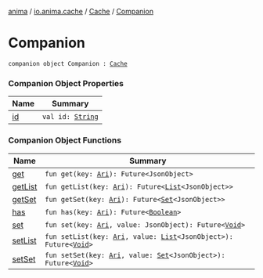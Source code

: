 [anima](../../../index.md) / [io.anima.cache](../../index.md) / [Cache](../index.md) / [Companion](./index.md)

# Companion

`companion object Companion : `[`Cache`](../index.md)

### Companion Object Properties

| Name | Summary |
|---|---|
| [id](id.md) | `val id: `[`String`](https://kotlinlang.org/api/latest/jvm/stdlib/kotlin/-string/index.html) |

### Companion Object Functions

| Name | Summary |
|---|---|
| [get](get.md) | `fun get(key: `[`Ari`](../../../io.anima/-ari.md)`): Future<JsonObject>` |
| [getList](get-list.md) | `fun getList(key: `[`Ari`](../../../io.anima/-ari.md)`): Future<`[`List`](https://kotlinlang.org/api/latest/jvm/stdlib/kotlin.collections/-list/index.html)`<JsonObject>>` |
| [getSet](get-set.md) | `fun getSet(key: `[`Ari`](../../../io.anima/-ari.md)`): Future<`[`Set`](https://kotlinlang.org/api/latest/jvm/stdlib/kotlin.collections/-set/index.html)`<JsonObject>>` |
| [has](has.md) | `fun has(key: `[`Ari`](../../../io.anima/-ari.md)`): Future<`[`Boolean`](https://kotlinlang.org/api/latest/jvm/stdlib/kotlin/-boolean/index.html)`>` |
| [set](set.md) | `fun set(key: `[`Ari`](../../../io.anima/-ari.md)`, value: JsonObject): Future<`[`Void`](https://docs.oracle.com/javase/6/docs/api/java/lang/Void.html)`>` |
| [setList](set-list.md) | `fun setList(key: `[`Ari`](../../../io.anima/-ari.md)`, value: `[`List`](https://kotlinlang.org/api/latest/jvm/stdlib/kotlin.collections/-list/index.html)`<JsonObject>): Future<`[`Void`](https://docs.oracle.com/javase/6/docs/api/java/lang/Void.html)`>` |
| [setSet](set-set.md) | `fun setSet(key: `[`Ari`](../../../io.anima/-ari.md)`, value: `[`Set`](https://kotlinlang.org/api/latest/jvm/stdlib/kotlin.collections/-set/index.html)`<JsonObject>): Future<`[`Void`](https://docs.oracle.com/javase/6/docs/api/java/lang/Void.html)`>` |

